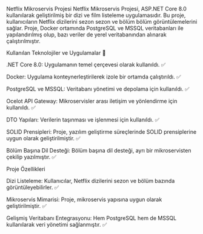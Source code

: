 Netflix Mikroservis Projesi
Netflix Mikroservis Projesi, ASP.NET Core 8.0 kullanılarak geliştirilmiş bir dizi ve film listeleme uygulamasıdır. Bu proje, kullanıcıların Netflix dizilerini sezon sezon ve bölüm bölüm görüntülemelerini sağlar. Proje, Docker ortamında PostgreSQL ve MSSQL veritabanları ile yapılandırılmış olup, bazı veriler de yerel veritabanından alınarak çalıştırılmıştır.

Kullanılan Teknolojiler ve Uygulamalar 🤖

.NET Core 8.0: Uygulamanın temel çerçevesi olarak kullanıldı. ✅

Docker: Uygulama konteynerleştirilerek izole bir ortamda çalıştırıldı. ✅

PostgreSQL ve MSSQL: Veritabanı yönetimi ve depolama için kullanıldı. ✅

Ocelot API Gateway: Mikroservisler arası iletişim ve yönlendirme için kullanıldı. ✅

DTO Yapıları: Verilerin taşınması ve işlenmesi için kullanıldı. ✅

SOLID Prensipleri: Proje, yazılım geliştirme süreçlerinde SOLID prensiplerine uygun olarak geliştirilmiştir. ✅

Bölüm Başına Dil Desteği: Bölüm başına dil desteği, ayrı bir mikroservisten çekilip yazılmıştır. ✅

Proje Özellikleri

Dizi Listeleme: Kullanıcılar, Netflix dizilerini sezon ve bölüm bazında görüntüleyebilirler. ✅

Mikroservis Mimarisi: Proje, mikroservis yapısına uygun olarak geliştirilmiştir. ✅

Gelişmiş Veritabanı Entegrasyonu: Hem PostgreSQL hem de MSSQL kullanılarak veri yönetimi sağlanmıştır. ✅
